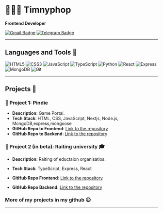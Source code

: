 # 👨🏼‍💻 Timnyphop

**Frontend Developer**

[![Gmail Badge](https://img.shields.io/badge/Gmail-D14836?style=for-the-badge&logo=gmail&logoColor=white)](mailto:kotegovtimofej389@gmail.com)
[![Telegram Badge](https://img.shields.io/badge/Telegram-0088cc?style=for-the-badge&logo=telegram&logoColor=white)](https://t.me/der_res)

---

## Languages and Tools 👾

![HTML5](https://img.shields.io/badge/-HTML5-E34F26?style=flat-square&logo=html5&logoColor=white)
![CSS3](https://img.shields.io/badge/-CSS3-1572B6?style=flat-square&logo=css3)
![JavaScript](https://img.shields.io/badge/-JavaScript-F7DF1E?style=flat-square&logo=javascript&logoColor=black)
![TypeScript](https://img.shields.io/badge/-TypeScript-007ACC?style=flat-square&logo=typescript)
![Python](https://img.shields.io/badge/-Python-3776AB?style=flat-square&logo=python&logoColor=white)
![React](https://img.shields.io/badge/-React-61DAFB?style=flat-square&logo=react&logoColor=black)
![Express](https://img.shields.io/badge/-Express-000000?style=flat-square&logo=express&logoColor=white)
![MongoDB](https://img.shields.io/badge/-MongoDB-47A248?style=flat-square&logo=mongodb&logoColor=white)
![Git](https://img.shields.io/badge/-Git-F05032?style=flat-square&logo=git&logoColor=white)

---

## Projects  💼

### 🚀 Project 1: **Pindie**

- **Description**: Game Portal.
- **Tech Stack**: HTML, CSS, JavaScript, Nextjs, Node.js, MongoDB,express,mongoose
- **GitHub Repo to Frontend**: [Link to the repository](https://github.com/timnyphop/pindie-frontend)
- **GitHub Repo to Backend**: [Link to the repository](https://github.com/timnyphop/pindie-backend)

### 🌟 Project 2 (in beta): **Raiting university 🎓**

- **Description**: Raiting of eductaion organisatios.
- **Tech Stack**: TypeScript, Express, React

- **GitHub Repo Frontend**: [Link to the repository](https://github.com/timnyphop/Portal-school-frontend-ts)  
- **GitHub Repo Backend**: [Link to the repository](https://github.com/timnyphop/portal-school-backend)
### More of my projects in my github 😉
---
